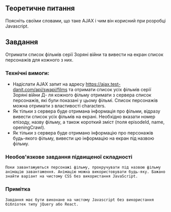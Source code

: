 ## Теоретичне питання

Поясніть своїми словами, що таке AJAX і чим він корисний при розробці Javascript.

## Завдання

Отримати список фільмів серії Зоряні війни та вивести на екран список персонажів для кожного з них.

### Технічні вимоги:

-   Надіслати AJAX запит на адресу https://ajax.test-danit.com/api/swapi/films та отримати список усіх фільмів серії Зоряні війни
    Д- ля кожного фільму отримати з сервера список персонажів, які були показані у цьому фільмі. Список персонажів можна отримати з властивості characters.
-   Як тільки з сервера буде отримана інформація про фільми, відразу вивести список усіх фільмів на екрані. Необхідно вказати номер епізоду, назву фільму, а також короткий зміст (поля episodeId, name, openingCrawl).
-   Як тільки з сервера буде отримано інформацію про персонажів будь-якого фільму, вивести цю інформацію на екран під назвою фільму.

### Необов'язкове завдання підвищеної складності

    Поки завантажуються персонажі фільму, прокручувати під назвою фільму анімацію завантаження. Анімацію можна використовувати будь-яку. Бажано знайти варіант на чистому CSS без використання JavaScript.

### Примітка

    Завдання має бути виконане на чистому Javascript без використання бібліотек типу jQuery або React.
